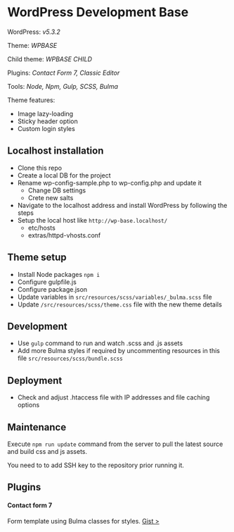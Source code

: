 # WordPress Development Base 

WordPress: *v5.3.2*

Theme: *WPBASE*

Child theme: *WPBASE CHILD*

Plugins: *Contact Form 7, Classic Editor*

Tools: *Node, Npm, Gulp, SCSS, Bulma*

Theme features: 

- Image lazy-loading
- Sticky header option
- Custom login styles

## Localhost installation

- Clone this repo
- Create a local DB for the project
- Rename wp-config-sample.php to wp-config.php and update it
    - Change DB settings
    - Crete new salts
- Navigate to the localhost address and install WordPress by following the steps
- Setup the local host like `http://wp-base.localhost/` 
    - etc/hosts
    - extras/httpd-vhosts.conf

## Theme setup

- Install Node packages `npm i`
- Configure gulpfile.js
- Configure package.json
- Update variables in `src/resources/scss/variables/_bulma.scss` file
- Update `/src/resources/scss/theme.css` file with the new theme details

## Development

- Use `gulp` command to run and watch .scss and .js assets
- Add more Bulma styles if required by uncommenting resources in this file `src/resources/scss/bundle.scss`

## Deployment

- Check and adjust .htaccess file with IP addresses and file caching options

## Maintenance 

Execute `npm run update` command from the server to pull the latest source and build css and js assets.

You need to to add SSH key to the repository prior running it.

## Plugins

#### Contact form 7

Form template using Bulma classes for styles. [Gist >](https://gist.github.com/proochster/155dad5591f8917a78f93391fef5f7ba)